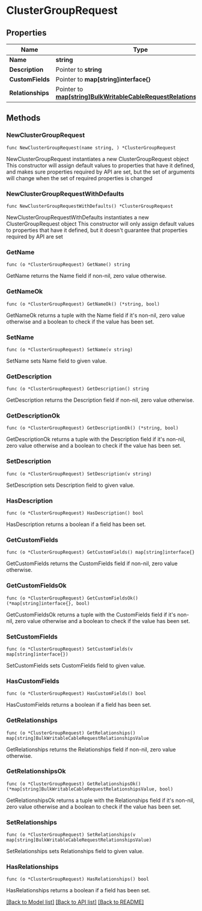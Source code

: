 # ClusterGroupRequest

## Properties

Name | Type | Description | Notes
------------ | ------------- | ------------- | -------------
**Name** | **string** |  | 
**Description** | Pointer to **string** |  | [optional] 
**CustomFields** | Pointer to **map[string]interface{}** |  | [optional] 
**Relationships** | Pointer to [**map[string]BulkWritableCableRequestRelationshipsValue**](BulkWritableCableRequestRelationshipsValue.md) |  | [optional] 

## Methods

### NewClusterGroupRequest

`func NewClusterGroupRequest(name string, ) *ClusterGroupRequest`

NewClusterGroupRequest instantiates a new ClusterGroupRequest object
This constructor will assign default values to properties that have it defined,
and makes sure properties required by API are set, but the set of arguments
will change when the set of required properties is changed

### NewClusterGroupRequestWithDefaults

`func NewClusterGroupRequestWithDefaults() *ClusterGroupRequest`

NewClusterGroupRequestWithDefaults instantiates a new ClusterGroupRequest object
This constructor will only assign default values to properties that have it defined,
but it doesn't guarantee that properties required by API are set

### GetName

`func (o *ClusterGroupRequest) GetName() string`

GetName returns the Name field if non-nil, zero value otherwise.

### GetNameOk

`func (o *ClusterGroupRequest) GetNameOk() (*string, bool)`

GetNameOk returns a tuple with the Name field if it's non-nil, zero value otherwise
and a boolean to check if the value has been set.

### SetName

`func (o *ClusterGroupRequest) SetName(v string)`

SetName sets Name field to given value.


### GetDescription

`func (o *ClusterGroupRequest) GetDescription() string`

GetDescription returns the Description field if non-nil, zero value otherwise.

### GetDescriptionOk

`func (o *ClusterGroupRequest) GetDescriptionOk() (*string, bool)`

GetDescriptionOk returns a tuple with the Description field if it's non-nil, zero value otherwise
and a boolean to check if the value has been set.

### SetDescription

`func (o *ClusterGroupRequest) SetDescription(v string)`

SetDescription sets Description field to given value.

### HasDescription

`func (o *ClusterGroupRequest) HasDescription() bool`

HasDescription returns a boolean if a field has been set.

### GetCustomFields

`func (o *ClusterGroupRequest) GetCustomFields() map[string]interface{}`

GetCustomFields returns the CustomFields field if non-nil, zero value otherwise.

### GetCustomFieldsOk

`func (o *ClusterGroupRequest) GetCustomFieldsOk() (*map[string]interface{}, bool)`

GetCustomFieldsOk returns a tuple with the CustomFields field if it's non-nil, zero value otherwise
and a boolean to check if the value has been set.

### SetCustomFields

`func (o *ClusterGroupRequest) SetCustomFields(v map[string]interface{})`

SetCustomFields sets CustomFields field to given value.

### HasCustomFields

`func (o *ClusterGroupRequest) HasCustomFields() bool`

HasCustomFields returns a boolean if a field has been set.

### GetRelationships

`func (o *ClusterGroupRequest) GetRelationships() map[string]BulkWritableCableRequestRelationshipsValue`

GetRelationships returns the Relationships field if non-nil, zero value otherwise.

### GetRelationshipsOk

`func (o *ClusterGroupRequest) GetRelationshipsOk() (*map[string]BulkWritableCableRequestRelationshipsValue, bool)`

GetRelationshipsOk returns a tuple with the Relationships field if it's non-nil, zero value otherwise
and a boolean to check if the value has been set.

### SetRelationships

`func (o *ClusterGroupRequest) SetRelationships(v map[string]BulkWritableCableRequestRelationshipsValue)`

SetRelationships sets Relationships field to given value.

### HasRelationships

`func (o *ClusterGroupRequest) HasRelationships() bool`

HasRelationships returns a boolean if a field has been set.


[[Back to Model list]](../README.md#documentation-for-models) [[Back to API list]](../README.md#documentation-for-api-endpoints) [[Back to README]](../README.md)


